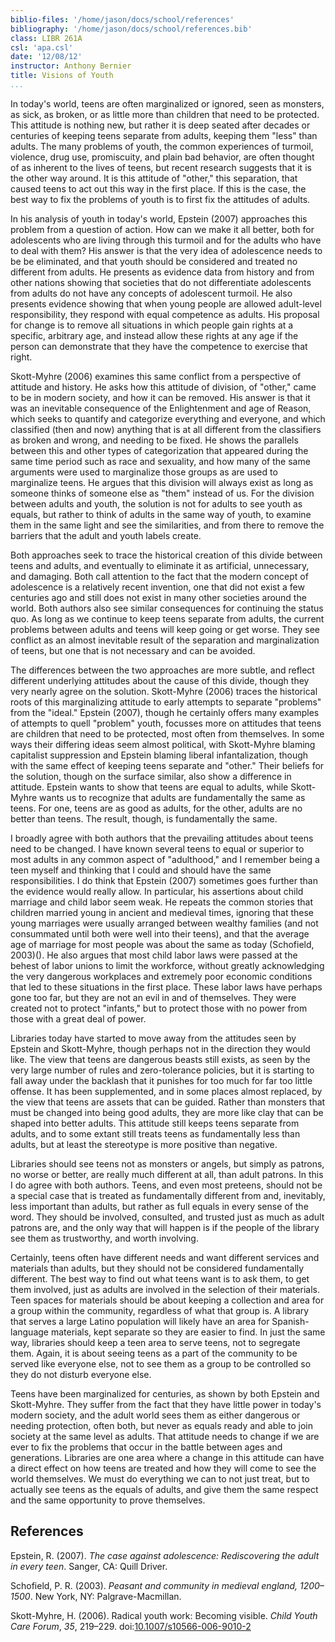 ```yaml
---
biblio-files: '/home/jason/docs/school/references'
bibliography: '/home/jason/docs/school/references.bib'
class: LIBR 261A
csl: 'apa.csl'
date: '12/08/12'
instructor: Anthony Bernier
title: Visions of Youth
...
```


In today's world, teens are often marginalized or ignored, seen as
monsters, as sick, as broken, or as little more than children that need
to be protected. This attitude is nothing new, but rather it is deep
seated after decades or centuries of keeping teens separate from adults,
keeping them "less" than adults. The many problems of youth, the common
experiences of turmoil, violence, drug use, promiscuity, and plain bad
behavior, are often thought of as inherent to the lives of teens, but
recent research suggests that it is the other way around. It is this
attitude of "other," this separation, that caused teens to act out this
way in the first place. If this is the case, the best way to fix the
problems of youth is to first fix the attitudes of adults.

In his analysis of youth in today's world, Epstein (2007) approaches
this problem from a question of action. How can we make it all better,
both for adolescents who are living through this turmoil and for the
adults who have to deal with them? His answer is that the very idea of
adolescence needs to be be eliminated, and that youth should be
considered and treated no different from adults. He presents as evidence
data from history and from other nations showing that societies that do
not differentiate adolescents from adults do not have any concepts of
adolescent turmoil. He also presents evidence showing that when young
people are allowed adult-level responsibility, they respond with equal
competence as adults. His proposal for change is to remove all
situations in which people gain rights at a specific, arbitrary age, and
instead allow these rights at any age if the person can demonstrate that
they have the competence to exercise that right.

Skott-Myhre (2006) examines this same conflict from a perspective of
attitude and history. He asks how this attitude of division, of "other,"
came to be in modern society, and how it can be removed. His answer is
that it was an inevitable consequence of the Enlightenment and age of
Reason, which seeks to quantify and categorize everything and everyone,
and which classified (then and now) anything that is at all different
from the classifiers as broken and wrong, and needing to be fixed. He
shows the parallels between this and other types of categorization that
appeared during the same time period such as race and sexuality, and how
many of the same arguments were used to marginalize those groups as are
used to marginalize teens. He argues that this division will always
exist as long as someone thinks of someone else as "them" instead of us.
For the division between adults and youth, the solution is not for
adults to see youth as equals, but rather to think of adults in the same
way of youth, to examine them in the same light and see the
similarities, and from there to remove the barriers that the adult and
youth labels create.

Both approaches seek to trace the historical creation of this divide
between teens and adults, and eventually to eliminate it as artificial,
unnecessary, and damaging. Both call attention to the fact that the
modern concept of adolescence is a relatively recent invention, one that
did not exist a few centuries ago and still does not exist in many other
societies around the world. Both authors also see similar consequences
for continuing the status quo. As long as we continue to keep teens
separate from adults, the current problems between adults and teens will
keep going or get worse. They see conflict as an almost inevitable
result of the separation and marginalization of teens, but one that is
not necessary and can be avoided.

The differences between the two approaches are more subtle, and reflect
different underlying attitudes about the cause of this divide, though
they very nearly agree on the solution. Skott-Myhre (2006) traces the
historical roots of this marginalizing attitude to early attempts to
separate "problems" from the "ideal." Epstein (2007), though he
certainly offers many examples of attempts to quell "problem" youth,
focusses more on attitudes that teens are children that need to be
protected, most often from themselves. In some ways their differing
ideas seem almost political, with Skott-Myhre blaming capitalist
suppression and Epstein blaming liberal infantalization, though with the
same effect of keeping teens separate and "other." Their beliefs for the
solution, though on the surface similar, also show a difference in
attitude. Epstein wants to show that teens are equal to adults, while
Skott-Myhre wants us to recognize that adults are fundamentally the same
as teens. For one, teens are as good as adults, for the other, adults
are no better than teens. The result, though, is fundamentally the same.

I broadly agree with both authors that the prevailing attitudes about
teens need to be changed. I have known several teens to equal or
superior to most adults in any common aspect of "adulthood," and I
remember being a teen myself and thinking that I could and should have
the same responsibilities. I do think that Epstein (2007) sometimes goes
further than the evidence would really allow. In particular, his
assertions about child marriage and child labor seem weak. He repeats
the common stories that children married young in ancient and medieval
times, ignoring that these young marriages were usually arranged between
wealthy families (and not consummated until both were well into their
teens), and that the average age of marriage for most people was about
the same as today (Schofield, 2003)(). He also argues that most child
labor laws were passed at the behest of labor unions to limit the
workforce, without greatly acknowledging the very dangerous workplaces
and extremely poor economic conditions that led to these situations in
the first place. These labor laws have perhaps gone too far, but they
are not an evil in and of themselves. They were created not to protect
"infants," but to protect those with no power from those with a great
deal of power.

Libraries today have started to move away from the attitudes seen by
Epstein and Skott-Myhre, though perhaps not in the direction they would
like. The view that teens are dangerous beasts still exists, as seen by
the very large number of rules and zero-tolerance policies, but it is
starting to fall away under the backlash that it punishes for too much
for far too little offense. It has been supplemented, and in some places
almost replaced, by the view that teens are assets that can be guided.
Rather than monsters that must be changed into being good adults, they
are more like clay that can be shaped into better adults. This attitude
still keeps teens separate from adults, and to some extant still treats
teens as fundamentally less than adults, but at least the stereotype is
more positive than negative.

Libraries should see teens not as monsters or angels, but simply as
patrons, no worse or better, are really much different at all, than
adult patrons. In this I do agree with both authors. Teens, and even
most preteens, should not be a special case that is treated as
fundamentally different from and, inevitably, less important than
adults, but rather as full equals in every sense of the word. They
should be involved, consulted, and trusted just as much as adult patrons
are, and the only way that will happen is if the people of the library
see them as trustworthy, and worth involving.

Certainly, teens often have different needs and want different services
and materials than adults, but they should not be considered
fundamentally different. The best way to find out what teens want is to
ask them, to get them involved, just as adults are involved in the
selection of their materials. Teen spaces for materials should be about
keeping a collection and area for a group within the community,
regardless of what that group is. A library that serves a large Latino
population will likely have an area for Spanish-language materials, kept
separate so they are easier to find. In just the same way, libraries
should keep a teen area to serve teens, not to segregate them. Again, it
is about seeing teens as a part of the community to be served like
everyone else, not to see them as a group to be controlled so they do
not disturb everyone else.

Teens have been marginalized for centuries, as shown by both Epstein and
Skott-Myhre. They suffer from the fact that they have little power in
today's modern society, and the adult world sees them as either
dangerous or needing protection, often both, but never as equals ready
and able to join society at the same level as adults. That attitude
needs to change if we are ever to fix the problems that occur in the
battle between ages and generations. Libraries are one area where a
change in this attitude can have a direct effect on how teens are
treated and how they will come to see the world themselves. We must do
everything we can to not just treat, but to actually see teens as the
equals of adults, and give them the same respect and the same
opportunity to prove themselves.

<div class="references">

References
----------

Epstein, R. (2007). *The case against adolescence: Rediscovering the
adult in every teen*. Sanger, CA: Quill Driver.

Schofield, P. R. (2003). *Peasant and community in medieval england,
1200–1500*. New York, NY: Palgrave-Macmillan.

Skott-Myhre, H. (2006). Radical youth work: Becoming visible. *Child
Youth Care Forum*, *35*, 219–229.
doi:[10.1007/s10566-006-9010-2](http://dx.doi.org/10.1007/s10566-006-9010-2)

</div>
